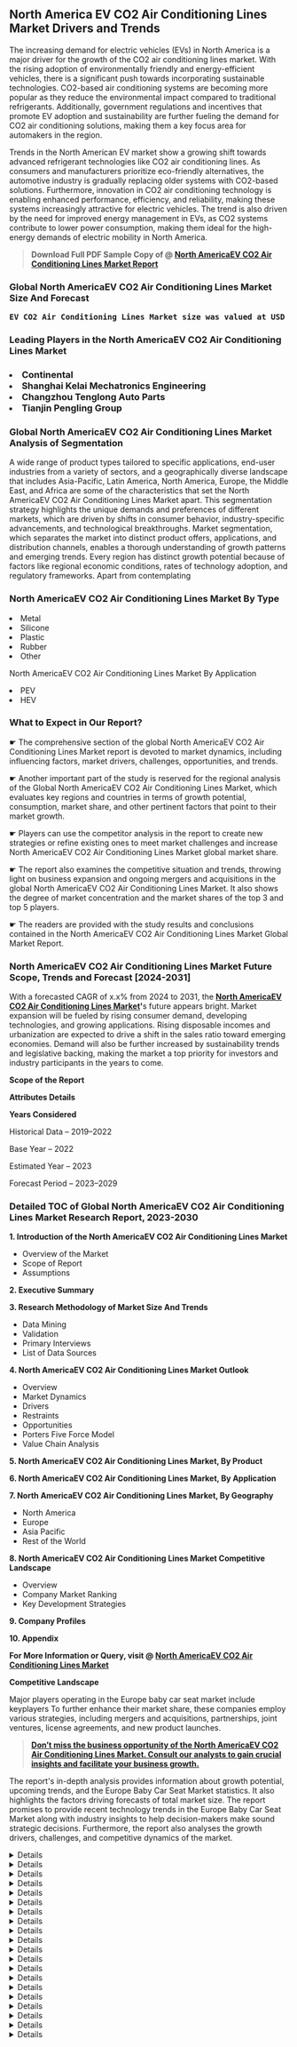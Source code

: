 <p> <h2>North America EV CO2 Air Conditioning Lines Market Drivers and Trends</h2><p>The increasing demand for electric vehicles (EVs) in North America is a major driver for the growth of the CO2 air conditioning lines market. With the rising adoption of environmentally friendly and energy-efficient vehicles, there is a significant push towards incorporating sustainable technologies. CO2-based air conditioning systems are becoming more popular as they reduce the environmental impact compared to traditional refrigerants. Additionally, government regulations and incentives that promote EV adoption and sustainability are further fueling the demand for CO2 air conditioning solutions, making them a key focus area for automakers in the region.</p><p>Trends in the North American EV market show a growing shift towards advanced refrigerant technologies like CO2 air conditioning lines. As consumers and manufacturers prioritize eco-friendly alternatives, the automotive industry is gradually replacing older systems with CO2-based solutions. Furthermore, innovation in CO2 air conditioning technology is enabling enhanced performance, efficiency, and reliability, making these systems increasingly attractive for electric vehicles. The trend is also driven by the need for improved energy management in EVs, as CO2 systems contribute to lower power consumption, making them ideal for the high-energy demands of electric mobility in North America.</p></p><blockquote id="" class=""><strong>Download Full PDF Sample Copy of @&nbsp;<a href="https://www.verifiedmarketreports.com/download-sample/?rid=588386&utm_source=GitHub-Jan&utm_medium=251" target="_blank">North AmericaEV CO2 Air Conditioning Lines Market Report</a>&nbsp;&nbsp;</strong></blockquote><h3 id="" class=""><strong>Global&nbsp;North AmericaEV CO2 Air Conditioning Lines Market Size And Forecast</strong></h3><pre class="reader-text-block__code-block"><strong>EV CO2 Air Conditioning Lines Market size was valued at USD 1.5 Billion in 2022 and is projected to reach USD 3.2 Billion by 2030, growing at a CAGR of 11.3% from 2024 to 2030.</strong></pre><h3 id="" class="">Leading Players in the&nbsp;North AmericaEV CO2 Air Conditioning Lines Market</h3><h3 class=""></Li><Li>Continental</Li><Li> Shanghai Kelai Mechatronics Engineering</Li><Li> Changzhou Tenglong Auto Parts</Li><Li> Tianjin Pengling Group</h3><h3 id="" class="">Global&nbsp;North AmericaEV CO2 Air Conditioning Lines Market Analysis of Segmentation</h3><p id="" class="">A wide range of product types tailored to specific applications, end-user industries from a variety of sectors, and a geographically diverse landscape that includes Asia-Pacific, Latin America, North America, Europe, the Middle East, and Africa are some of the characteristics that set the North AmericaEV CO2 Air Conditioning Lines Market apart. This segmentation strategy highlights the unique demands and preferences of different markets, which are driven by shifts in consumer behavior, industry-specific advancements, and technological breakthroughs. Market segmentation, which separates the market into distinct product offers, applications, and distribution channels, enables a thorough understanding of growth patterns and emerging trends. Every region has distinct growth potential because of factors like regional economic conditions, rates of technology adoption, and regulatory frameworks. Apart from contemplating</p><h3 id="" class="">North AmericaEV CO2 Air Conditioning Lines Market&nbsp;By Type</h3><p></Li><Li>Metal</Li><Li> Silicone</Li><Li> Plastic</Li><Li> Rubber</Li><Li> Other</p><div class="" data-test-id=""><p>North AmericaEV CO2 Air Conditioning Lines Market&nbsp;By Application</p></div><p class=""></Li><Li>PEV</Li><Li> HEV</p><div class="" data-test-id=""><h3><span class="">What to Expect in Our Report?</span></h3></div><div class="" data-test-id=""><p><span class="">☛ The comprehensive section of the global North AmericaEV CO2 Air Conditioning Lines Market report is devoted to market dynamics, including influencing factors, market drivers, challenges, opportunities, and trends.</span></p></div><div class="" data-test-id=""><p><span class="">☛ Another important part of the study is reserved for the regional analysis of the Global North AmericaEV CO2 Air Conditioning Lines Market, which evaluates key regions and countries in terms of growth potential, consumption, market share, and other pertinent factors that point to their market growth.</span></p></div><div class="" data-test-id=""><p><span class="">☛ Players can use the competitor analysis in the report to create new strategies or refine existing ones to meet market challenges and increase North AmericaEV CO2 Air Conditioning Lines Market global market share.</span></p></div><div class="" data-test-id=""><p><span class="">☛ The report also examines the competitive situation and trends, throwing light on business expansion and ongoing mergers and acquisitions in the global North AmericaEV CO2 Air Conditioning Lines Market. It also shows the degree of market concentration and the market shares of the top 3 and top 5 players.</span></p></div><div class="" data-test-id=""><p><span class="">☛ The readers are provided with the study results and conclusions contained in the North AmericaEV CO2 Air Conditioning Lines Market Global Market Report.</span></p></div><div class="" data-test-id=""><h3><span class="">North AmericaEV CO2 Air Conditioning Lines Market Future Scope, Trends and Forecast [2024-2031]</span></h3></div><div class="" data-test-id=""><p><span class="">With a forecasted CAGR of x.x% from 2024 to 2031, the <strong><a href="https://www.verifiedmarketreports.com/download-sample/?rid=588386&utm_source=GitHub-Jan&utm_medium=251" target="_blank">North AmericaEV CO2 Air Conditioning Lines Market</a>'</strong>s future appears bright. Market expansion will be fueled by rising consumer demand, developing technologies, and growing applications. Rising disposable incomes and urbanization are expected to drive a shift in the sales ratio toward emerging economies. Demand will also be further increased by sustainability trends and legislative backing, making the market a top priority for investors and industry participants in the years to come.</span></p><p id="ember66" class="ember-view reader-text-block__paragraph"><strong>Scope of the Report</strong></p><p id="ember67" class="ember-view reader-text-block__paragraph"><strong>Attributes Details</strong></p><p id="ember68" class="ember-view reader-text-block__paragraph"><strong>Years Considered</strong></p><p id="ember69" class="ember-view reader-text-block__paragraph">Historical Data &ndash; 2019&ndash;2022</p><p id="ember70" class="ember-view reader-text-block__paragraph">Base Year &ndash; 2022</p><p id="ember71" class="ember-view reader-text-block__paragraph">Estimated Year &ndash; 2023</p><p id="ember72" class="ember-view reader-text-block__paragraph">Forecast Period &ndash; 2023&ndash;2029</p></div><h3 id="" class="">Detailed TOC of Global North AmericaEV CO2 Air Conditioning Lines Market Research Report, 2023-2030</h3><p id="" class=""><strong>1. Introduction of the North AmericaEV CO2 Air Conditioning Lines Market</strong></p><ul><li>Overview of the Market</li><li>Scope of Report</li><li>Assumptions</li></ul><p id="" class=""><strong>2. Executive Summary</strong></p><p id="" class=""><strong>3. Research Methodology of Market Size And Trends</strong></p><ul><li>Data Mining</li><li>Validation</li><li>Primary Interviews</li><li>List of Data Sources</li></ul><p id="" class=""><strong>4. North AmericaEV CO2 Air Conditioning Lines Market Outlook</strong></p><ul><li>Overview</li><li>Market Dynamics</li><li>Drivers</li><li>Restraints</li><li>Opportunities</li><li>Porters Five Force Model</li><li>Value Chain Analysis</li></ul><p id="" class=""><strong>5. North AmericaEV CO2 Air Conditioning Lines Market, By Product</strong></p><p id="" class=""><strong>6. North AmericaEV CO2 Air Conditioning Lines Market, By Application</strong></p><p id="" class=""><strong>7. North AmericaEV CO2 Air Conditioning Lines Market, By Geography</strong></p><ul><li>North America</li><li>Europe</li><li>Asia Pacific</li><li>Rest of the World</li></ul><p id="" class=""><strong>8. North AmericaEV CO2 Air Conditioning Lines Market Competitive Landscape</strong></p><ul><li>Overview</li><li>Company Market Ranking</li><li>Key Development Strategies</li></ul><p id="" class=""><strong>9. Company Profiles</strong></p><p id="" class=""><strong>10. Appendix</strong></p><p><strong>For More Information or Query, visit&nbsp;@ <a href="https://www.verifiedmarketreports.com/product/ev-co2-air-conditioning-lines-market/" target="_blank">North AmericaEV CO2 Air Conditioning Lines Market</a></strong></p><p id="ember61" class="ember-view reader-text-block__paragraph"><strong>Competitive Landscape</strong></p><p id="ember62" class="ember-view reader-text-block__paragraph">Major players operating in the Europe baby car seat market include keyplayers To further enhance their market share, these companies employ various strategies, including mergers and acquisitions, partnerships, joint ventures, license agreements, and new product launches.</p><blockquote id="ember63" class="ember-view reader-text-block__blockquote"><strong><a href="https://www.verifiedmarketreports.com/download-sample/?rid=588386&utm_source=GitHub-Jan&utm_medium=251" target="_blank">Don&rsquo;t miss the business opportunity of the North AmericaEV CO2 Air Conditioning Lines Market. Consult our analysts to gain crucial insights and facilitate your business growth.</a></strong></blockquote><p id="ember64" class="ember-view reader-text-block__paragraph">The report's in-depth analysis provides information about growth potential, upcoming trends, and the Europe Baby Car Seat Market statistics. It also highlights the factors driving forecasts of total market size. The report promises to provide recent technology trends in the Europe Baby Car Seat Market along with industry insights to help decision-makers make sound strategic decisions. Furthermore, the report also analyses the growth drivers, challenges, and competitive dynamics of the market.</p><p class="ember-view reader-text-block__paragraph"><strong><details> <summary>1. What is the current size of the EV CO2 Air Conditioning Lines Market?</summary> <p>According to our latest research, the EV CO2 Air Conditioning Lines Market is estimated to be worth $XX billion.</p></details><details> <summary>2. What is the projected growth rate of the EV CO2 Air Conditioning Lines Market?</summary> <p>Our projections indicate that the EV CO2 Air Conditioning Lines Market is expected to grow at a CAGR of XX% over the next five years.</p></details><details> <summary>3. Which region has the largest market share in the EV CO2 Air Conditioning Lines Market?</summary> <p>Currently, the North America region holds the largest market share in the EV CO2 Air Conditioning Lines Market.</p></details><details> <summary>4. What are the key factors driving the growth of the EV CO2 Air Conditioning Lines Market?</summary> <p>The key factors driving the growth of the EV CO2 Air Conditioning Lines Market include the increasing adoption of electric vehicles, government regulations promoting eco-friendly refrigerants, and the rising awareness about reducing CO2 emissions.</p></details><details> <summary>5. What are the major challenges faced by the EV CO2 Air Conditioning Lines Market?</summary> <p>Some major challenges faced by the EV CO2 Air Conditioning Lines Market include the high initial investment for implementing CO2 air conditioning systems, technological limitations, and the lack of infrastructure for refilling CO2 refrigerants.</p></details><details> <summary>6. Who are the key players in the EV CO2 Air Conditioning Lines Market?</summary> <p>The key players in the EV CO2 Air Conditioning Lines Market include Company A, Company B, and Company C.</p></details><details> <summary>7. What are the recent developments in the EV CO2 Air Conditioning Lines Market?</summary> <p>Recent developments in the EV CO2 Air Conditioning Lines Market include the introduction of advanced CO2 air conditioning systems with improved efficiency and the collaboration of key players to develop innovative solutions.</p></details><details> <summary>8. What are the different types of EV CO2 Air Conditioning Lines available in the market?</summary> <p>The different types of EV CO2 Air Conditioning Lines available in the market include Type 1, Type 2, and Type 3.</p></details><details> <summary>9. What is the market share of each type of EV CO2 Air Conditioning Lines?</summary> <p>Currently, Type 2 EV CO2 Air Conditioning Lines hold the largest market share, followed by Type 1 and Type 3.</p></details><details> <summary>10. What is the market share of EV CO2 Air Conditioning Lines based on vehicle type?</summary> <p>EV CO2 Air Conditioning Lines for passenger cars hold the largest market share, followed by EV CO2 Air Conditioning Lines for commercial vehicles.</p></details><details> <summary>11. What is the average selling price of EV CO2 Air Conditioning Lines?</summary> <p>The average selling price of EV CO2 Air Conditioning Lines is currently estimated to be $XX per unit.</p></details><details> <summary>12. What is the market penetration of EV CO2 Air Conditioning Lines in the automotive industry?</summary> <p>The market penetration of EV CO2 Air Conditioning Lines in the automotive industry is currently at XX% and is expected to increase in the coming years.</p></details><details> <summary>13. What is the regulatory landscape for the EV CO2 Air Conditioning Lines Market?</summary> <p>The regulatory landscape for the EV CO2 Air Conditioning Lines Market includes government regulations promoting the use of eco-friendly refrigerants and setting emission standards for vehicles.</p></details><details> <summary>14. What are the opportunities for new entrants in the EV CO2 Air Conditioning Lines Market?</summary> <p>New entrants in the EV CO2 Air Conditioning Lines Market have the opportunity to innovate and develop cost-effective and efficient CO2 air conditioning solutions to gain a competitive edge in the market.</p></details><details> <summary>15. What is the level of competition in the EV CO2 Air Conditioning Lines Market?</summary> <p>The EV CO2 Air Conditioning Lines Market is highly competitive, with key players focusing on product differentiation and technological advancements to gain a larger market share.</p></details><details> <summary>16. What are the consumer preferences in the EV CO2 Air Conditioning Lines Market?</summary> <p>Consumers in the EV CO2 Air Conditioning Lines Market prefer energy-efficient and environmentally friendly air conditioning systems with minimal impact on vehicle performance.</p></details><details> <summary>17. What are the potential growth opportunities in the EV CO2 Air Conditioning Lines Market?</summary> <p>Potential growth opportunities in the EV CO2 Air Conditioning Lines Market include the increasing adoption of electric vehicles, the expansion of the automotive industry, and the growing focus on sustainability.</p></details><details> <summary>18. What is the market outlook for the EV CO2 Air Conditioning Lines Market?</summary> <p>The market outlook for the EV CO2 Air Conditioning Lines Market is positive, with increasing demand for eco-friendly air conditioning solutions and advancements in CO2 refrigeration technology.</p></details><details> <summary>19. What are the key trends shaping the EV CO2 Air Conditioning Lines Market?</summary> <p>Key trends shaping the EV CO2 Air Conditioning Lines Market include the development of smart CO2 air conditioning systems, partnerships and collaborations among industry players, and investments in research and development.</p></details><details> <summary>20. What are the factors influencing the purchasing decisions in the EV CO2 Air Conditioning Lines Market?</summary> <p>Factors influencing purchasing decisions in the EV CO2 Air Conditioning Lines Market include the cost-effectiveness, environmental impact, and performance of the air conditioning systems.</p></details></strong></p>

